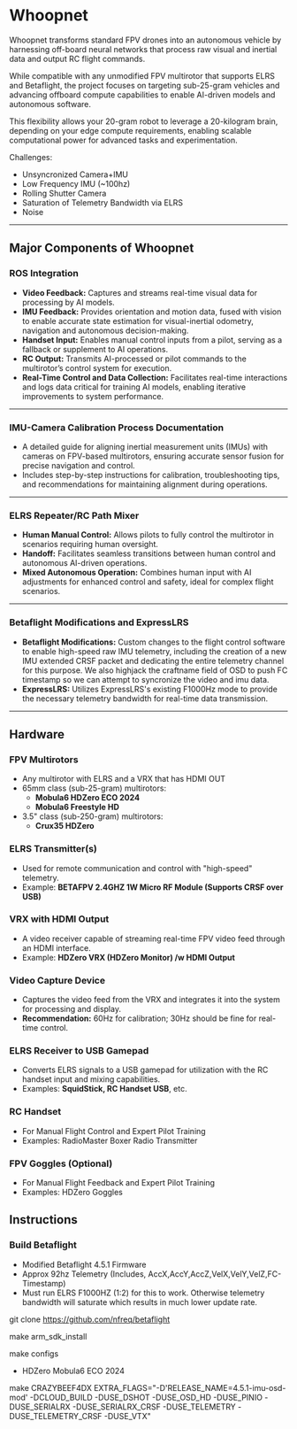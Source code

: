 # Whoopnet

Whoopnet transforms standard FPV drones into an autonomous vehicle by harnessing off-board neural networks that process raw visual and inertial data and output RC flight commands.

While compatible with any unmodified FPV multirotor that supports ELRS and Betaflight, the project focuses on targeting sub-25-gram vehicles and advancing offboard compute capabilities to enable AI-driven models and autonomous software.  

This flexibility allows your 20-gram robot to leverage a 20-kilogram brain, depending on your edge compute requirements, enabling scalable computational power for advanced tasks and experimentation.

Challenges:
- Unsyncronized Camera+IMU 
- Low Frequency IMU (~100hz)
- Rolling Shutter Camera
- Saturation of Telemetry Bandwidth via ELRS
- Noise

---

## Major Components of Whoopnet

### ROS Integration
- **Video Feedback:** Captures and streams real-time visual data for processing by AI models.  
- **IMU Feedback:** Provides orientation and motion data, fused with vision to enable accurate state estimation for visual-inertial odometry, navigation and autonomous decision-making.  
- **Handset Input:** Enables manual control inputs from a pilot, serving as a fallback or supplement to AI operations.  
- **RC Output:** Transmits AI-processed or pilot commands to the multirotor’s control system for execution.  
- **Real-Time Control and Data Collection:** Facilitates real-time interactions and logs data critical for training AI models, enabling iterative improvements to system performance.

---

### IMU-Camera Calibration Process Documentation
- A detailed guide for aligning inertial measurement units (IMUs) with cameras on FPV-based multirotors, ensuring accurate sensor fusion for precise navigation and control.  
- Includes step-by-step instructions for calibration, troubleshooting tips, and recommendations for maintaining alignment during operations.

---

### ELRS Repeater/RC Path Mixer
- **Human Manual Control:** Allows pilots to fully control the multirotor in scenarios requiring human oversight.  
- **Handoff:** Facilitates seamless transitions between human control and autonomous AI-driven operations.  
- **Mixed Autonomous Operation:** Combines human input with AI adjustments for enhanced control and safety, ideal for complex flight scenarios.

---

### Betaflight Modifications and ExpressLRS 
- **Betaflight Modifications:** Custom changes to the flight control software to enable high-speed raw IMU telemetry, including the creation of a new IMU extended CRSF packet and dedicating the entire telemetry channel for this purpose. We also highjack the craftname field of OSD to push FC timestamp so we can attempt to syncronize the video and imu data.
- **ExpressLRS:** Utilizes ExpressLRS's existing F1000Hz mode to provide the necessary telemetry bandwidth for real-time data transmission.

---
## Hardware
### FPV Multirotors
- Any multirotor with ELRS and a VRX that has HDMI OUT
- 65mm class (sub-25-gram) multirotors:  
  - **Mobula6 HDZero ECO 2024**  
  - **Mobula6 Freestyle HD**
- 3.5" class (sub-250-gram) multirotors:  
  - **Crux35 HDZero**

### ELRS Transmitter(s)
- Used for remote communication and control with "high-speed" telemetry.  
- Example: **BETAFPV 2.4GHZ 1W Micro RF Module (Supports CRSF over USB)**

### VRX with HDMI Output
- A video receiver capable of streaming real-time FPV video feed through an HDMI interface.  
- Example: **HDZero VRX (HDZero Monitor) /w HDMI Output**

### Video Capture Device
- Captures the video feed from the VRX and integrates it into the system for processing and display.  
- **Recommendation:** 60Hz for calibration; 30Hz should be fine for real-time control.

### ELRS Receiver to USB Gamepad
- Converts ELRS signals to a USB gamepad for utilization with the RC handset input and mixing capabilities.  
- Examples: **SquidStick, RC Handset USB**, etc.

### RC Handset
- For Manual Flight Control and Expert Pilot Training
- Examples: RadioMaster Boxer Radio Transmitter

### FPV Goggles (Optional)
- For Manual Flight Feedback and Expert Pilot Training
- Examples: HDZero Goggles

## Instructions

### Build Betaflight
- Modified Betaflight 4.5.1 Firmware 
- Approx 92hz Telemetry (Includes, AccX,AccY,AccZ,VelX,VelY,VelZ,FC-Timestamp)
- Must run ELRS F1000HZ (1:2) for this to work. Otherwise telemetry bandwidth will saturate which results in much lower update rate.

git clone https://github.com/nfreq/betaflight

make arm_sdk_install

make configs

- HDZero Mobula6 ECO 2024

make CRAZYBEEF4DX EXTRA_FLAGS="-D'RELEASE_NAME=4.5.1-imu-osd-mod' -DCLOUD_BUILD -DUSE_DSHOT -DUSE_OSD_HD -DUSE_PINIO -DUSE_SERIALRX -DUSE_SERIALRX_CRSF -DUSE_TELEMETRY -DUSE_TELEMETRY_CRSF -DUSE_VTX"
